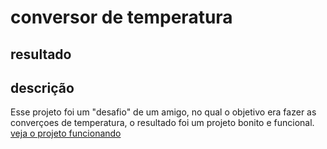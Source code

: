# conversor de temperatura
 
## resultado 

[](src/imagens/Captura%20de%20tela%202023-12-18%20102719.png)

## descrição

Esse projeto foi um "desafio" de um amigo, no qual o objetivo era fazer as converçoes de temperatura, o resultado foi um projeto bonito e funcional.
[veja o projeto funcionando]() 